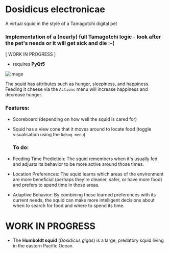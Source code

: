 # Dosidicus electronicae
A virtual squid in the style of a Tamagotchi digital pet

### Implementation of a (nearly) full Tamagotchi logic - look after the pet's needs or it will get sick and die :-(

[ WORK IN PROGRESS ]

* requires **PyQt5**

![image](https://github.com/user-attachments/assets/8a4349b8-413f-4c32-baa7-c2f0a1422dc6)






The squid has attributes such as hunger, sleepiness, and happiness.  
Feeding it cheese via the `Actions` menu will increase happiness and decrease hunger.

### Features:

* Scoreboard (depending on how well the squid is cared for)

* Squid has a view cone that it moves around to locate food (toggle visualisation using the `Debug menu`)

  ### To do:

* Feeding Time Prediction: The squid remembers when it's usually fed and adjusts its behavior to be more active around those times.

* Location Preferences: The squid learns which areas of the environment are more beneficial (perhaps they're cleaner, safer, or have more food) and prefers to spend time in those areas.

* Adaptive Behavior: By combining these learned preferences with its current needs, the squid can make more intelligent decisions about when to search for food and where to spend its time.



# WORK IN PROGRESS

* The **Humboldt squid** (*Dosidicus gigas*) is a large, predatory squid living in the eastern Pacific Ocean.
